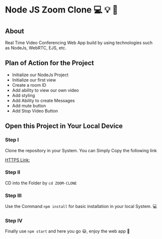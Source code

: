 # Node JS Zoom Clone 💻 💡 🚀
## About
Real Time Video Conferencing Web App build by using technologies such as NodeJs, WebRTC, EJS, etc.

## Plan of Action for the Project

- Initialize our NodeJs Project <DONE>
- Initialize our first view
- Create a room ID
- Add ability to view our own video
- Add styling
- Add Ability to create Messages
- Add mute button
- Add Stop Video Button

## Open this Project in Your Local Device

### Step I

Clone the repository in your System.
You can Simply Copy the following link

[HTTPS Link: ](https://github.com/jatinS-dev/ZOOM-CLONE.git)

### Step II

CD into the Folder by `cd ZOOM-CLONE`

### Step III

Use the Command `npm install` for basic installation in your local System. 💻

### Step IV

Finally use `npm start` and here you go 😃, enjoy the web app 🚀
